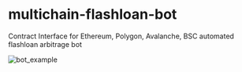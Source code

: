 # multichain-flashloan-bot
Contract Interface for Ethereum, Polygon, Avalanche, BSC automated flashloan arbitrage bot

![bot_example](https://raw.githubusercontent.com/JackRussel77/multichain-flashloan-bot/master/.github/bot_example.png)
